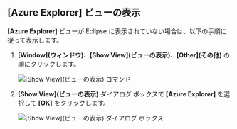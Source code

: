 ## <a name="display-the-azure-explorer-view"></a>[Azure Explorer] ビューの表示

**[Azure Explorer]** ビューが Eclipse に表示されていない場合は、以下の手順に従って表示します。

1. **[Window]\(ウィンドウ\)**、**[Show View]\(ビューの表示\)**、**[Other]\(その他\)** の順にクリックします。

   ![[Show View]\(ビューの表示\) コマンド](media/azure-toolkit-for-eclipse-show-azure-explorer/show-az-exp-01.png)

2. **[Show View]\(ビューの表示\)** ダイアログ ボックスで **[Azure Explorer]** を選択して **[OK]** をクリックします。

   ![[Show View]\(ビューの表示\) ダイアログ ボックス](media/azure-toolkit-for-eclipse-show-azure-explorer/show-az-exp-02.png)

